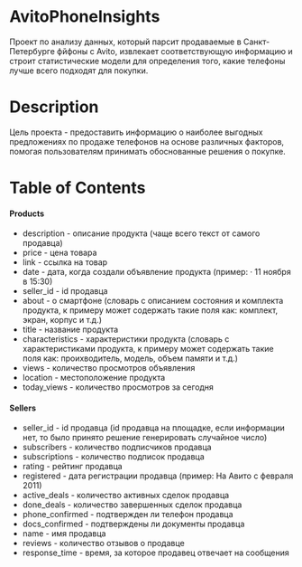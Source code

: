 # AvitoPhoneInsights
Проект по анализу данных, который парсит продаваемые в Санкт-Петербурге фйфоны с Avito, извлекает соответствующую информацию и строит статистические модели для определения того, какие телефоны лучше всего подходят для покупки. 

# Description
Цель проекта - предоставить информацию о наиболее выгодных предложениях по продаже телефонов на основе различных факторов, помогая пользователям принимать обоснованные решения о покупке.

# Table of Contents

#### Products
* description - описание продукта (чаще всего текст от самого продавца)
* price - цена товара
* link - ссылка на товар
* date - дата, когда создали объявление продукта (пример: · 11 ноября в 15:30)
* seller_id - id продавца 
* about - о смартфоне (словарь с описанием состояния и комплекта продукта, к примеру может содержать такие поля как: комплект, экран, корпус и т.д.)
* title - название продукта
* characteristics - характеристики продукта (словарь с характеристиками продукта, к примеру может содержать такие поля как: проихводитель, модель, объем памяти и т.д.)
* views - количество просмотров объявления
* location - местоположение продукта
* today_views - количество просмотров за сегодня

#### Sellers
* seller_id - id продавца (id продавца на площадке, если информации нет, то было принято решение генерировать случайное число)
* subscribers - количество подписчиков продавца
* subscriptions - количество подписок продавца
* rating - рейтинг продавца
* registered - дата регистрации продавца (пример: На Авито с февраля 2011)
* active_deals - количество активных сделок продавца
* done_deals - количество завершенных сделок продавца
* phone_confirmed - подтвержден ли телефон продавца
* docs_confirmed - подтверждены ли документы продавца
* name - имя продавца
* reviews - количество отзывов о продавце
* response_time - время, за которое продавец отвечает на сообщения